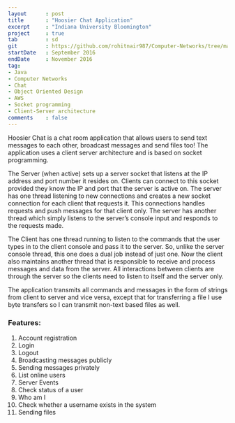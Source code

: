 ```yaml
---
layout      : post
title       : "Hoosier Chat Application"
excerpt     : "Indiana University Bloomington"
project     : true
tab 		: sd
git         : https://github.com/rohitnair987/Computer-Networks/tree/master/project3
startDate   : September 2016
endDate     : November 2016
tag:
- Java
- Computer Networks
- Chat
- Object Oriented Design
- AWS
- Socket programming
- Client-Server architecture
comments    : false
---
```


Hoosier Chat is a chat room application that allows users to send text messages to each other, broadcast messages and send files too! The application uses a client server architecture and is based on socket programming.

The Server (when active) sets up a server socket that listens at the IP address and port number it resides on. Clients can connect to this socket provided they know the IP and port that the server is active on. The server has one thread listening to new connections and creates a new socket connection for each client that requests it. This connections handles requests and push messages for that client only. The server has another thread which simply listens to the server’s console input and responds to the requests made.

The Client has one thread running to listen to the commands that the user types in to the client console and pass it to the server. So, unlike the server console thread, this one does a dual job instead of just one. Now the client also maintains another thread that is responsible to receive and process messages and data from the server. All interactions between clients are through the server so the clients need to listen to itself and the server only.

The application transmits all commands and messages in the form of strings from client to server and vice versa, except that for transferring a file I use byte transfers so I can transmit non-text based files as well.


### Features:
1.	Account registration
2.	Login
3.	Logout
4.	Broadcasting messages publicly
5.	Sending messages privately
6.	List online users
7.	Server Events
8.	Check status of a user
9.	Who am I
10.	Check whether a username exists in the system
11.	Sending files